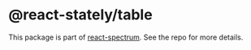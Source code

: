 # @react-stately/table

This package is part of [react-spectrum](https://gitlab.com/watheia/spectrum). See the repo for more details.

